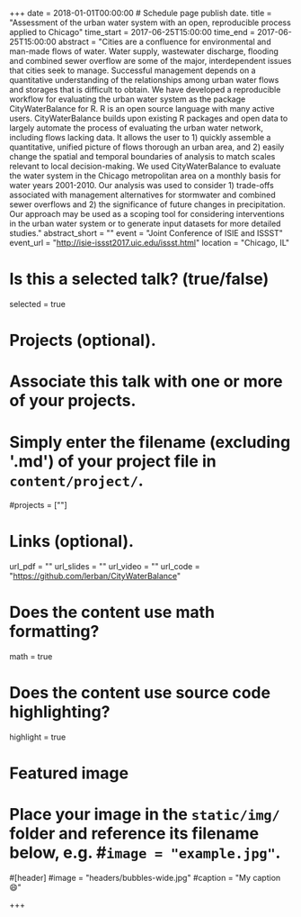 +++
date = 2018-01-01T00:00:00  # Schedule page publish date.
title = "Assessment of the urban water system with an open, reproducible process applied to Chicago"
time_start = 2017-06-25T15:00:00
time_end = 2017-06-25T15:00:00
abstract = "Cities are a confluence for environmental and man-made flows of water. Water supply, wastewater discharge, flooding and combined sewer overflow are some of the major, interdependent issues that cities seek to manage. Successful management depends on a quantitative understanding of the relationships among urban water flows and storages that is difficult to obtain. We have developed a reproducible workflow for evaluating the urban water system as the package CityWaterBalance for R. R is an open source language with many active users. CityWaterBalance builds upon existing R packages and open data to largely automate the process of evaluating the urban water network, including flows lacking data. It allows the user to 1) quickly assemble a quantitative, unified picture of flows thorough an urban area, and 2) easily change the spatial and temporal boundaries of analysis to match scales relevant to local decision-making. We used CityWaterBalance to evaluate the water system in the Chicago metropolitan area on a monthly basis for water years 2001-2010. Our analysis was used to consider 1) trade-offs associated with management alternatives for stormwater and combined sewer overflows and 2) the significance of future changes in precipitation. Our approach may be used as a scoping tool for considering interventions in the urban water system or to generate input datasets for more detailed studies."
abstract_short = ""
event = "Joint Conference of ISIE and ISSST"
event_url = "http://isie-issst2017.uic.edu/issst.html"
location = "Chicago, IL"

# Is this a selected talk? (true/false)
selected = true

# Projects (optional).
#   Associate this talk with one or more of your projects.
#   Simply enter the filename (excluding '.md') of your project file in `content/project/`.
#projects = [""]

# Links (optional).
url_pdf = ""
url_slides = ""
url_video = ""
url_code = "https://github.com/lerban/CityWaterBalance"

# Does the content use math formatting?
math = true

# Does the content use source code highlighting?
highlight = true

# Featured image
# Place your image in the `static/img/` folder and reference its filename below, e.g. #`image = "example.jpg"`.
#[header]
#image = "headers/bubbles-wide.jpg"
#caption = "My caption :smile:"

+++


